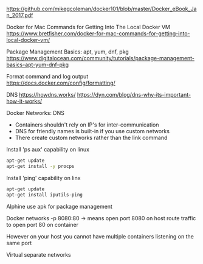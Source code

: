 https://github.com/mikegcoleman/docker101/blob/master/Docker_eBook_Jan_2017.pdf


Docker for Mac Commands for Getting Into The Local Docker VM
https://www.bretfisher.com/docker-for-mac-commands-for-getting-into-local-docker-vm/


Package Management Basics: apt, yum, dnf, pkg
https://www.digitalocean.com/community/tutorials/package-management-basics-apt-yum-dnf-pkg


Format command and log output
https://docs.docker.com/config/formatting/


DNS
https://howdns.works/
https://dyn.com/blog/dns-why-its-important-how-it-works/

Docker Networks: DNS
* Containers shouldn't rely on IP's for inter-communication
* DNS for friendly names is built-in if you use custom networks
* There create custom networks rather than the link command 


Install 'ps aux' capability on linux
``` bash
apt-get update
apt-get install -y procps
```

Install 'ping' capability on linx
``` bash
apt-get update
apt-get install iputils-ping
```

Alphine use apk for package management

Docker networks
-p 8080:80 -> means open port 8080 on host route traffic to open port 80 on container

However on your host you cannot have multiple containers listening on the same port

Virtual separate networks